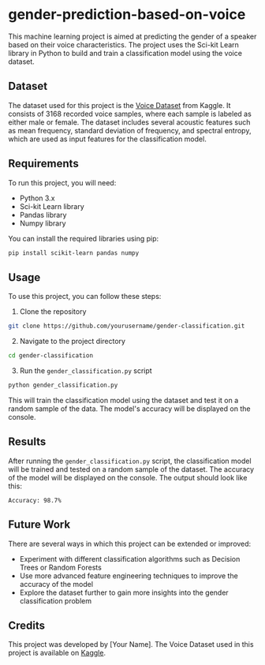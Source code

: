 # gender-prediction-based-on-voice


This machine learning project is aimed at predicting the gender of a speaker based on their voice characteristics. The project uses the Sci-kit Learn library in Python to build and train a classification model using the voice dataset.

## Dataset

The dataset used for this project is the [Voice Dataset](https://www.kaggle.com/primaryobjects/voicegender) from Kaggle. It consists of 3168 recorded voice samples, where each sample is labeled as either male or female. The dataset includes several acoustic features such as mean frequency, standard deviation of frequency, and spectral entropy, which are used as input features for the classification model.

## Requirements

To run this project, you will need:

- Python 3.x
- Sci-kit Learn library
- Pandas library
- Numpy library

You can install the required libraries using pip:

```bash
pip install scikit-learn pandas numpy
```

## Usage

To use this project, you can follow these steps:

1. Clone the repository

```bash
git clone https://github.com/yourusername/gender-classification.git
```

2. Navigate to the project directory

```bash
cd gender-classification
```

3. Run the `gender_classification.py` script

```bash
python gender_classification.py
```

This will train the classification model using the dataset and test it on a random sample of the data. The model's accuracy will be displayed on the console.

## Results

After running the `gender_classification.py` script, the classification model will be trained and tested on a random sample of the dataset. The accuracy of the model will be displayed on the console. The output should look like this:

```
Accuracy: 98.7%
```

## Future Work

There are several ways in which this project can be extended or improved:

- Experiment with different classification algorithms such as Decision Trees or Random Forests
- Use more advanced feature engineering techniques to improve the accuracy of the model
- Explore the dataset further to gain more insights into the gender classification problem

## Credits

This project was developed by [Your Name]. The Voice Dataset used in this project is available on [Kaggle](https://www.kaggle.com/primaryobjects/voicegender).
